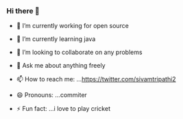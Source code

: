 ### Hi there 👋

- 🔭 I’m currently working for open source
- 🌱 I’m currently learning java
- 👯 I’m looking to collaborate on any problems
  
- 💬 Ask me about anything freely
- 📫 How to reach me: ...https://twitter.com/sivamtripathi2
- 😄 Pronouns: ...commiter
- ⚡ Fun fact: ...i love  to play cricket

